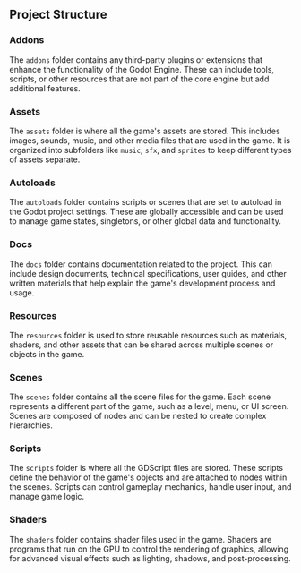 ## Project Structure

### Addons
The `addons` folder contains any third-party plugins or extensions that enhance the functionality of the Godot Engine. These can include tools, scripts, or other resources that are not part of the core engine but add additional features.

### Assets
The `assets` folder is where all the game's assets are stored. This includes images, sounds, music, and other media files that are used in the game. It is organized into subfolders like `music`, `sfx`, and `sprites` to keep different types of assets separate.

### Autoloads
The `autoloads` folder contains scripts or scenes that are set to autoload in the Godot project settings. These are globally accessible and can be used to manage game states, singletons, or other global data and functionality.

### Docs
The `docs` folder contains documentation related to the project. This can include design documents, technical specifications, user guides, and other written materials that help explain the game's development process and usage.

### Resources
The `resources` folder is used to store reusable resources such as materials, shaders, and other assets that can be shared across multiple scenes or objects in the game.

### Scenes
The `scenes` folder contains all the scene files for the game. Each scene represents a different part of the game, such as a level, menu, or UI screen. Scenes are composed of nodes and can be nested to create complex hierarchies.

### Scripts
The `scripts` folder is where all the GDScript files are stored. These scripts define the behavior of the game's objects and are attached to nodes within the scenes. Scripts can control gameplay mechanics, handle user input, and manage game logic.

### Shaders
The `shaders` folder contains shader files used in the game. Shaders are programs that run on the GPU to control the rendering of graphics, allowing for advanced visual effects such as lighting, shadows, and post-processing.